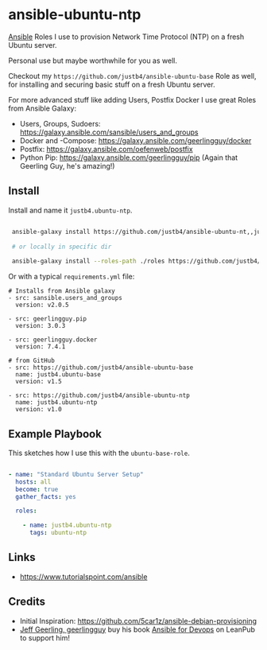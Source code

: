 # ansible-ubuntu-ntp

[Ansible](https://www.ansible.com/) Roles I use to provision Network Time Protocol (NTP) on a fresh Ubuntu server.

Personal use but maybe worthwhile for you as well.

Checkout my `https://github.com/justb4/ansible-ubuntu-base` Role as well, for installing
and securing basic stuff on a fresh Ubuntu server.
 
For more advanced stuff like adding Users, Postfix Docker I use great Roles from Ansible Galaxy:

* Users, Groups, Sudoers: https://galaxy.ansible.com/sansible/users_and_groups 
* Docker and -Compose: https://galaxy.ansible.com/geerlingguy/docker
* Postfix: https://galaxy.ansible.com/oefenweb/postfix
* Python Pip: https://galaxy.ansible.com/geerlingguy/pip (Again that Geerling Guy, he's amazing!) 

## Install

Install and name it `justb4.ubuntu-ntp`.

```bash

 ansible-galaxy install https://github.com/justb4/ansible-ubuntu-nt,,justb4.ubuntu-ntp,,justb4.ubuntu-ntp
 
 # or locally in specific dir
 
 ansible-galaxy install --roles-path ./roles https://github.com/justb4/ansible-ubuntu-ntp,,justb4.ubuntu-ntp


```

Or with a typical `requirements.yml` file:

```
# Installs from Ansible galaxy
- src: sansible.users_and_groups
  version: v2.0.5

- src: geerlingguy.pip
  version: 3.0.3

- src: geerlingguy.docker
  version: 7.4.1

# from GitHub
- src: https://github.com/justb4/ansible-ubuntu-base
  name: justb4.ubuntu-base
  version: v1.5

- src: https://github.com/justb4/ansible-ubuntu-ntp
  name: justb4.ubuntu-ntp
  version: v1.0

```

## Example Playbook

This sketches how I use this with the `ubuntu-base-role`.

```yaml

- name: "Standard Ubuntu Server Setup"
  hosts: all
  become: true
  gather_facts: yes

  roles:

    - name: justb4.ubuntu-ntp
      tags: ubuntu-ntp

```

## Links

* https://www.tutorialspoint.com/ansible

## Credits

* Initial Inspiration: https://github.com/5car1z/ansible-debian-provisioning
* [Jeff Geerling, geerlingguy](https://galaxy.ansible.com/geerlingguy) buy his book [Ansible for Devops](https://leanpub.com/ansible-for-devops) on LeanPub to support him!

